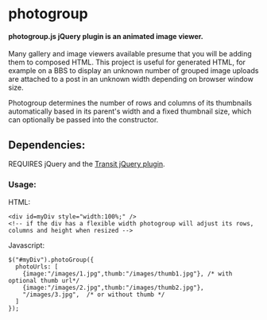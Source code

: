 photogroup
==========

#### photogroup.js jQuery plugin is an animated image viewer.
Many gallery and image viewers available presume that you will be adding them to composed HTML. This project is useful for generated HTML, for example on a BBS to display an unknown number of grouped image uploads are attached to a post in an unknown width depending on browser window size.

Photogroup determines the number of rows and columns of its thumbnails automatically based in its parent's width and a fixed thumbnail size, which can optionally be passed into the constructor. 
## Dependencies:
REQUIRES jQuery and the [Transit jQuery plugin](https://github.com/rstacruz/jquery.transit).

### Usage:
HTML:

    <div id=myDiv style="width:100%;" />
    <!-- if the div has a flexible width photogroup will adjust its rows, columns and height when resized -->

Javascript:

    $("#myDiv").photoGroup({
      photoUrls: [
        {image:"/images/1.jpg",thumb:"/images/thumb1.jpg"}, /* with optional thumb url*/
        {image:"/images/2.jpg",thumb:"/images/thumb2.jpg"},
        "/images/3.jpg",  /* or without thumb */
      ]
    });

